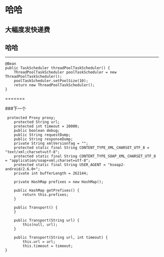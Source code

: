 哈哈
===

大幅度发快递费
---

## 哈哈


-----
		
	@Bean
	public TaskScheduler threadPoolTaskScheduler() {
	    ThreadPoolTaskScheduler poolTaskScheduler = new ThreadPoolTaskScheduler();
	    poolTaskScheduler.setPoolSize(10);
	    return new ThreadPoolTaskScheduler();
	}
	
	


=======


###下一个

	 protected Proxy proxy;
	    protected String url;
	    protected int timeout = 20000;
	    public boolean debug;
	    public String requestDump;
	    public String responseDump;
	    private String xmlVersionTag = "";
	    protected static final String CONTENT_TYPE_XML_CHARSET_UTF_8 = "text/xml;charset=utf-8";
	    protected static final String CONTENT_TYPE_SOAP_XML_CHARSET_UTF_8 = "application/soap+xml;charset=utf-8";
	    protected static final String USER_AGENT = "ksoap2-android/2.6.0+";
	    private int bufferLength = 262144;
	
	    private HashMap prefixes = new HashMap();
	
	    public HashMap getPrefixes() {
	        return this.prefixes;
	    }
	
	    public Transport() {
	    }
	
	    public Transport(String url) {
	        this(null, url);
	    }
	
	    public Transport(String url, int timeout) {
	        this.url = url;
	        this.timeout = timeout;
    }